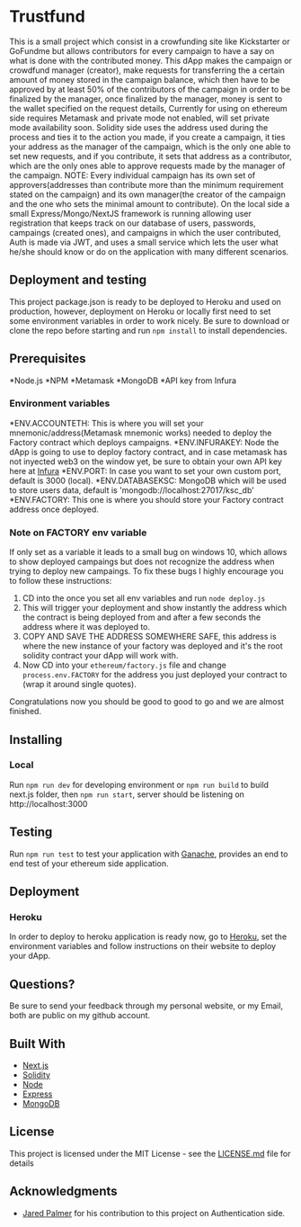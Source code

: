 # Trustfund

This is a small project which consist in a crowfunding site like Kickstarter or GoFundme but allows contributors for every campaign to have a say on what is done with the contributed money. This dApp makes the campaign or crowdfund manager (creator), make requests for transferring the a certain amount of money stored in the campaign balance, which then have to be approved by at least 50% of the contributors of the campaign in order to be finalized by the manager, once finalized by the manager, money is sent to the wallet specified on the request details, Currently for using on ethereum side requires Metamask and private mode not enabled, will set private mode availability soon.
Solidity side uses the address used during the process and ties it to the action you made, if you create a campaign, it ties your address as the manager of the campaign, which is the only one able to set new requests, and if you contribute, it sets that address as a contributor, which are the only ones able to approve requests made by the manager of the campaign. NOTE: Every individual campaign has its own set of approvers(addresses than contribute more than the minimum requirement stated on the campaign) and its own manager(the creator of the campaign and the one who sets the minimal amount to contribute).
On the local side a small Express/Mongo/NextJS framework is running allowing user registration that keeps track on our database of users, passwords, campaings (created ones), and campaigns in which the user contributed, Auth is made via JWT, and uses a small service which lets the user what he/she should know or do on the application with many different scenarios.

## Deployment and testing

This project package.json is ready to be deployed to Heroku and used on production, however, deployment on Heroku or locally first need to set some environment variables in order to work nicely. Be sure to download or clone the repo before starting and run `npm install` to install dependencies.

## Prerequisites

*Node.js
*NPM
*Metamask
*MongoDB
*API key from Infura

### Environment variables

*ENV.ACCOUNTETH: This is where you will set your mnemonic/address(Metamask mnemonic works) needed to deploy the Factory contract which deploys campaigns.
*ENV.INFURAKEY: Node the dApp is going to use to deploy factory contract, and in case metamask has not inyected web3 on the window yet, be sure to obtain your own API key here at [Infura](https://infura.io/)
*ENV.PORT: In case you want to set your own custom port, default is 3000 (local).
*ENV.DATABASEKSC: MongoDB which will be used to store users data, default is 'mongodb://localhost:27017/ksc_db'
*ENV.FACTORY: This one is where you should store your Factory contract address once deployed.

### Note on FACTORY env variable

If only set as a variable it leads to a small bug on windows 10, which allows to show deployed campaings but does not recognize the address when trying to deploy new campaings. To fix these bugs I highly encourage you to follow these instructions:

1. CD into the once you set all env variables and run `node deploy.js`
2. This will trigger your deployment and show instantly the address which the contract is being deployed from and after a few seconds the address where it was deployed to.
3. COPY AND SAVE THE ADDRESS SOMEWHERE SAFE, this address is where the new instance of your factory was deployed and it's the root solidity contract your dApp will work with.
4. Now CD into your `ethereum/factory.js` file and change `process.env.FACTORY` for the address you just deployed your contract to (wrap it around single quotes).

Congratulations now you should be good to good to go and we are almost finished.

## Installing

### Local

Run `npm run dev` for developing environment or `npm run build` to build next.js folder, then `npm run start`, server should be listening on http://localhost:3000

## Testing

Run `npm run test` to test your application with [Ganache](https://truffleframework.com/docs/ganache/quickstart), provides an end to end test of your ethereum side application.

## Deployment

### Heroku

In order to deploy to heroku application is ready now, go to [Heroku](https://heroku.com/), set the environment variables and follow instructions on their website to deploy your dApp.

## Questions?

Be sure to send your feedback through my personal website, or my Email, both are public on my github account.

## Built With

* [Next.js](https://github.com/zeit/next.js)
* [Solidity](https://solidity.readthedocs.io/)
* [Node](https://nodejs.org/)
* [Express](https://expressjs.com/)
* [MongoDB](https://www.mongodb.com/)

## License

This project is licensed under the MIT License - see the [LICENSE.md](LICENSE.md) file for details

## Acknowledgments

* [Jared Palmer](https://github.com/jaredpalmer) for his contribution to this project on Authentication side.
